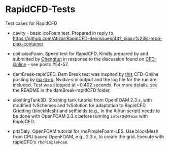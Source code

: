 # RapidCFD-Tests
Test cases for RapidCFD

- cavity - basic icoFoam test. Prepared in reply to https://github.com/Atizar/RapidCFD-dev/issues/44?_pjax=%23js-repo-pjax-container

- coil-pisoFoam. Speed test for RapidCFD. Kindly prepared by and submitted by [Chengtun](https://www.cfd-online.com/Forums/members/chengtun.html) in response to the discussion found on [CFD-Online](https://www.cfd-online.com/Forums/openfoam-community-contributions/170410-discussion-thread-how-install-use-rapidcfd-3.html)  - see posts #54-57.

- damBreak-rapidCFD. Dam Break test was inspired by [this](https://www.cfd-online.com/Forums/openfoam-installation/178078-comparison-openfoam-i7-xeon-32-cores-xeon-phi-knights-landing-tesla-k20m.html) CFD-Online posting by [ma-tri-x](https://www.cfd-online.com/Forums/members/ma-tri-x.html). Nvidia-smi output and the log file for the run are included. Test was stopped at ~0.402 seconds. For more details, see the README in the damBreak-rapidCFD folder.

- sloshingTank3D.  Sloshing tank tutorial from OpenFOAM 2.3.x, with modified fvSchemes and fvSolution for adaptation to RapidCFD. Gridding (blockMesh) and setFields (e.g., in the Allrun script) needs to be done with OpenFOAM 2.3.x before running `interDyMFoam` with RapidCFD.

- pitzDaly. OpenFOAM tutorial for rhoPimpleFoam-LES. Use blockMesh from CPU based OpenFOAM, e.g., 2.3.x, to create the grid. Execute with rapidCFD's `rhoPimpleFoam`.

